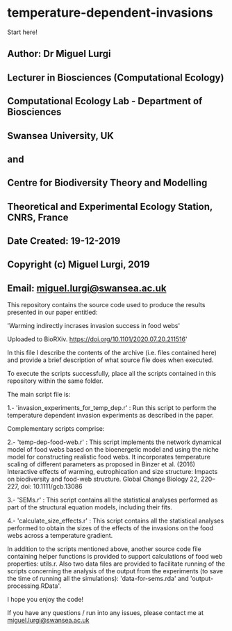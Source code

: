 # temperature-dependent-invasions

Start here!

## Author: Dr Miguel Lurgi
## Lecturer in Biosciences (Computational Ecology)
## Computational Ecology Lab - Department of Biosciences
## Swansea University, UK
## 
## and
##
## Centre for Biodiversity Theory and Modelling
## Theoretical and Experimental Ecology Station, CNRS, France
##
## Date Created: 19-12-2019
##
## Copyright (c) Miguel Lurgi, 2019
## Email: miguel.lurgi@swansea.ac.uk

This repository contains the source code used to produce the results presented in our paper entitled:

'Warming indirectly incrases invasion success in food webs'

Uploaded to BioRXiv. https://doi.org/10.1101/2020.07.20.211516'

In this file I describe the contents of the archive (i.e. files contained here) and provide a brief description of what source file does when executed.

To execute the scripts successfully, place all the scripts contained in this repository within the same folder.

The main script file is:

1.- 'invasion_experiments_for_temp_dep.r' : Run this script to perform the temperature dependent invasion experiments as described in the paper.

Complementary scripts comprise:

2.- 'temp-dep-food-web.r' : This script implements the network dynamical model of food webs based on the bioenergetic model and using the niche model for constructing realistic food webs. It incorporates temperature scaling of different parameters as proposed in Binzer et al. (2016) Interactive effects of warming, eutrophication and size structure: Impacts on biodiversity and food-web structure. Global Change Biology 22, 220–227, doi: 10.1111/gcb.13086

3.- 'SEMs.r' : This script contains all the statistical analyses performed as part of the structural equation models, including their fits.

4.- 'calculate_size_effects.r' : This script contains all the statistical analyses performed to obtain the sizes of the effects of the invasions on the food webs across a temperature gradient.

In addition to the scripts mentioned above, another source code file containing helper functions is provided to support calculations of food web properties: utils.r. Also two data files are provided to facilitate running of the scripts concerning the analysis of the output from the experiments (to save the time of running all the simulations): 'data-for-sems.rda' and 'output-processing.RData'.

I hope you enjoy the code!

If you have any questions / run into any issues, please contact me at miguel.lurgi@swansea.ac.uk






